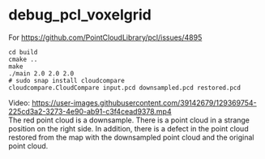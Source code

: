 # debug_pcl_voxelgrid
For https://github.com/PointCloudLibrary/pcl/issues/4895

```
cd build
cmake ..
make
./main 2.0 2.0 2.0
# sudo snap install cloudcompare
cloudcompare.CloudCompare input.pcd downsampled.pcd restored.pcd
```

Video: https://user-images.githubusercontent.com/39142679/129369754-225cd3a2-3273-4e90-ab91-c3f4cead9378.mp4  
The red point cloud is a downsample. There is a point cloud in a strange position on the right side. In addition, there is a defect in the point cloud restored from the map with the downsampled point cloud and the original point cloud.
